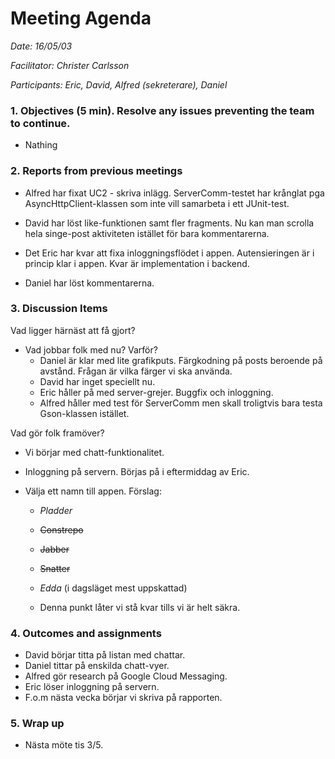 # Meeting Agenda

*Date: 16/05/03*

*Facilitator: Christer Carlsson*

*Participants: Eric, David, Alfred (sekreterare), Daniel*

### 1. Objectives (5 min). Resolve any issues preventing the team to continue.

  * Nathing

### 2. Reports from previous meetings

  * Alfred har fixat UC2 - skriva inlägg. ServerComm-testet har krånglat pga AsyncHttpClient-klassen som inte vill samarbeta i ett JUnit-test. 

  * David har löst like-funktionen samt fler fragments. Nu kan man scrolla hela singe-post aktiviteten istället för bara kommentarerna.

  * Det Eric har kvar att fixa inloggningsflödet i appen. Autensieringen är i princip klar i appen. Kvar är implementation i backend.

  * Daniel har löst kommentarerna.

### 3. Discussion Items

  Vad ligger härnäst att få gjort?

  * Vad jobbar folk med nu? Varför?
    * Daniel är klar med lite grafikputs. Färgkodning på posts beroende på avstånd. Frågan är vilka färger vi ska använda.
    * David har inget speciellt nu.
    * Eric håller på med server-grejer. Buggfix och inloggning.
    * Alfred håller med test för ServerComm men skall troligtvis bara testa Gson-klassen istället.

Vad gör folk framöver?

  * Vi börjar med chatt-funktionalitet. 

  * Inloggning på servern. Börjas på i eftermiddag av Eric.

  * Välja ett namn till appen. Förslag:
    * *Pladder*
    * ~~Constrepo~~
    * ~~Jabber~~
    * ~~Snatter~~
    * *Edda* (i dagsläget mest uppskattad)

    * Denna punkt låter vi stå kvar tills vi är helt säkra.
 

### 4. Outcomes and assignments

  * David börjar titta på listan med chattar.
  * Daniel tittar på enskilda chatt-vyer.
  * Alfred gör research på Google Cloud Messaging.
  * Eric löser inloggning på servern.
  * F.o.m nästa vecka börjar vi skriva på rapporten.

### 5. Wrap up

  * Nästa möte tis 3/5.
